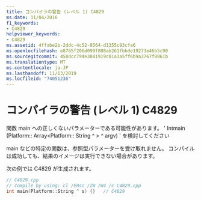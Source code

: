 ```yaml
---
title: コンパイラの警告 (レベル 1) C4829
ms.date: 11/04/2016
f1_keywords:
- C4829
helpviewer_keywords:
- C4829
ms.assetid: 4ffabe2b-2ddc-4c52-8564-d1355c93cfa6
ms.openlocfilehash: e8765f206d099f808ab261fbbde19273e46b5c90
ms.sourcegitcommit: 458dcc794e3841919c01a3a5ff6b9a3767f8861b
ms.translationtype: MT
ms.contentlocale: ja-JP
ms.lasthandoff: 11/13/2019
ms.locfileid: "74051236"
---
```

# <a name="compiler-warning-level-1-c4829"></a>コンパイラの警告 (レベル 1) C4829

関数 main への正しくないパラメーターである可能性があります。 ' Intmain (Platform:: Array\<Platform:: String ^ > ^ argv) ' を検討してください

main などの特定の関数は、参照型パラメーターを受け取れません。 コンパイルは成功しても、結果のイメージは実行できない場合があります。

次の例では C4829 が生成されます。

```cpp
// C4829.cpp
// compile by using: cl /EHsc /ZW /W4 /c C4829.cpp
int main(Platform::String ^ s) {}   // C4829
```